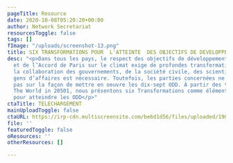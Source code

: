 ```yaml
---
pageTitle: Resource
date: 2020-10-08T05:20:20+00:00
author: Network Secretariat
resourcesToggle: false
tags: []
fImage: "/uploads/screenshot-13.png"
title: SIX TRANSFORMATIONS POUR  L'ATTEINTE  DES OBJECTIFS DE DEVELOPPEMENT DURABLE
desc: "<p>Dans tous les pays, le respect des objectifs de développement durable (ODD)
  et de l’Accord de Paris sur le climat exige de profondes transformations, pour lesquelles
  la collaboration des gouvernements, de la société civile, des scientifiques et des
  gens d’affaires est nécessaire. Toutefois, les parties concernées ne s’entendent
  pas sur la façon de mettre en oeuvre les dix-sept ODD. À partir des travaux du projet
  The World in 20501, nous présentons six Transformations comme éléments constitutifs
  pour atteindre les ODD</p>"
ctaTitle: TELECHARGEMENT
mainUploadToggle: false
ctaURL: https://irp-cdn.multiscreensite.com/be6d1d56/files/uploaded/190830-Six-Transformations_working-paper.pdf
file: ''
featuredToggle: false
oResources: ''
otherResources: []

---
```


